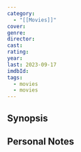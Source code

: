 ```yaml
---
category:
  - "[[Movies]]"
cover: 
genre: 
director: 
cast: 
rating: 
year: 
last: 2023-09-17
imdbId: 
tags:
  - movies
  - movies
---
```

## Synopsis



## Personal Notes


